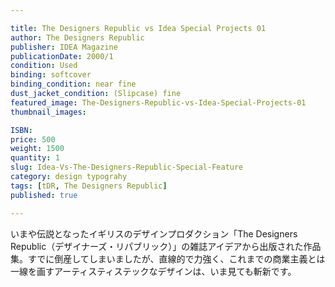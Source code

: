 ```yaml
---

title: The Designers Republic vs Idea Special Projects 01
author: The Designers Republic
publisher: IDEA Magazine
publicationDate: 2000/1
condition: Used
binding: softcover
binding_condition: near fine
dust_jacket_condition: (Slipcase) fine
featured_image: The-Designers-Republic-vs-Idea-Special-Projects-01
thumbnail_images:

ISBN:
price: 500
weight: 1500
quantity: 1
slug: Idea-Vs-The-Designers-Republic-Special-Feature
category: design typograhy
tags: [tDR, The Designers Republic]
published: true

---
```



いまや伝説となったイギリスのデザインプロダクション「The Designers Republic（デザイナーズ・リパブリック）」の雑誌アイデアから出版された作品集。すでに倒産してしまいましたが、直線的で力強く、これまでの商業主義とは一線を画すアーティスティステックなデザインは、いま見ても斬新です。